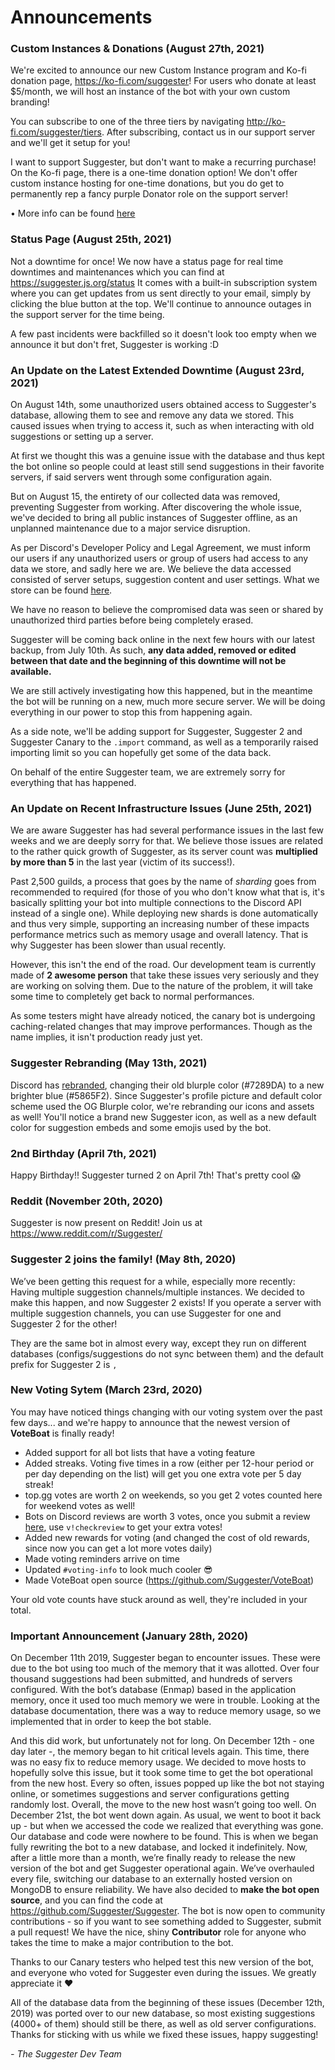 # Announcements

### Custom Instances & Donations (August 27th, 2021)
We're excited to announce our new Custom Instance program and Ko-fi donation page, https://ko-fi.com/suggester! For users who donate at least $5/month, we will host an instance of the bot with your own custom branding!

You can subscribe to one of the three tiers by navigating http://ko-fi.com/suggester/tiers. After subscribing, contact us in our support server and we'll get it setup for you!

I want to support Suggester, but don't want to make a recurring purchase! On the Ko-fi page, there is a one-time donation option! We don't offer custom instance hosting for one-time donations, but you do get to permanently rep a fancy purple Donator role on the support server!

• More info can be found [here](/topics/Donation-Custom-Instances.md)

### Status Page (August 25th, 2021)
Not a downtime for once! We now have a status page for real time downtimes and maintenances which you can find at https://suggester.js.org/status 
It comes with a built-in subscription system where you can get updates from us sent directly to your email, simply by clicking the blue button at the top. We'll continue to announce outages in the support server for the time being.

A few past incidents were backfilled so it doesn't look too empty when we announce it but don't fret, Suggester is working :D

### An Update on the Latest Extended Downtime (August 23rd, 2021)
On August 14th, some unauthorized users obtained access to Suggester's database, allowing them to see and remove any data we stored. This caused issues when trying to access it, such as when interacting with old suggestions or setting up a server.

At first we thought this was a genuine issue with the database and thus kept the bot online so people could at least still send suggestions in their favorite servers, if said servers went through some configuration again.

But on August 15, the entirety of our collected data was removed, preventing Suggester from working. After discovering the whole issue, we've decided to bring all public instances of Suggester offline, as an unplanned maintenance due to a major service disruption.

As per Discord's Developer Policy and Legal Agreement, we must inform our users if any unauthorized users or group of users had access to any data we store, and sadly here we are. We believe the data accessed consisted of server setups, suggestion content and user settings. What we store can be found [here](/legal.md).

We have no reason to believe the compromised data was seen or shared by unauthorized third parties before being completely erased.

Suggester will be coming back online in the next few hours with our latest backup, from July 10th. As such, **any data added, removed or edited between that date and the beginning of this downtime will not be available.**

We are still actively investigating how this happened, but in the meantime the bot will be running on a new, much more secure server. We will be doing everything in our power to stop this from happening again.

As a side note, we'll be adding support for Suggester, Suggester 2 and Suggester Canary to the `.import` command, as well as a temporarily raised importing limit so you can hopefully get some of the data back.

On behalf of the entire Suggester team, we are extremely sorry for everything that has happened.

### An Update on Recent Infrastructure Issues (June 25th, 2021)
We are aware Suggester has had several performance issues in the last few weeks and we are deeply sorry for that. We believe those issues are related to the rather quick growth of Suggester, as its server count was **multiplied by more than 5** in the last year (victim of its success!). 

Past 2,500 guilds, a process that goes by the name of *sharding* goes from recommended to required (for those of you who don't know what that is, it's basically splitting your bot into multiple connections to the Discord API instead of a single one). While deploying new shards is done automatically and thus very simple, supporting an increasing number of these impacts performance metrics such as memory usage and overall latency. That is why Suggester has been slower than usual recently.

However, this isn't the end of the road. Our development team is currently made of **2 awesome person** that take these issues very seriously and they are working on solving them. Due to the nature of the problem, it will take some time to completely get back to normal performances.

As some testers might have already noticed, the canary bot is undergoing caching-related changes that may improve performances. Though as the name implies, it isn't production ready just yet.

### Suggester Rebranding (May 13th, 2021)
Discord has [rebranded](https://dis.gd/ournewlook), changing their old blurple color (#7289DA) to a new brighter blue (#5865F2). Since Suggester's profile picture and default color scheme used the OG Blurple color, we're rebranding our icons and assets as well! You'll notice a brand new Suggester icon, as well as a new default color for suggestion embeds and some emojis used by the bot.

### 2nd Birthday (April 7th, 2021)
Happy Birthday!! Suggester turned 2 on April 7th! That's pretty cool 😱

### Reddit (November 20th, 2020)
Suggester is now present on Reddit! Join us at https://www.reddit.com/r/Suggester/

### Suggester 2 joins the family! (May 8th, 2020)
We’ve been getting this request for a while, especially more recently: Having multiple suggestion channels/multiple instances. We decided to make this happen, and now Suggester 2 exists! If you operate a server with multiple suggestion channels, you can use Suggester for one and Suggester 2 for the other!

They are the same bot in almost every way, except they run on different databases (configs/suggestions do not sync between them) and the default prefix for Suggester 2 is `,`

### New Voting Sytem (March 23rd, 2020)
You may have noticed things changing with our voting system over the past few days... and we're happy to announce that the newest version of **VoteBoat** is finally ready!

- Added support for all bot lists that have a voting feature
- Added streaks. Voting five times in a row (either per 12-hour period or per day depending on the list) will get you one extra vote per 5 day streak!
- top.gg votes are worth 2 on weekends, so you get 2 votes counted here for weekend votes as well!
- Bots on Discord reviews are worth 3 votes, once you submit a review [here](https://bots.ondiscord.xyz/bots/564426594144354315/review), use `v!checkreview` to get your extra votes!
- Added new rewards for voting (and changed the cost of old rewards, since now you can get a lot more votes daily)
- Made voting reminders arrive on time  
- Updated `#voting-info` to look much cooler 😎 
- Made VoteBoat open source (https://github.com/Suggester/VoteBoat)

Your old vote counts have stuck around as well, they're included in your total.

### Important Announcement (January 28th, 2020)
On December 11th 2019, Suggester began to encounter issues. These were due to the bot using too much of the memory that it was allotted. Over four thousand suggestions had been submitted, and hundreds of servers configured. With the bot’s database (Enmap) based in the application memory, once it used too much memory we were in trouble. Looking at the database documentation, there was a way to reduce memory usage, so we implemented that in order to keep the bot stable.

And this did work, but unfortunately not for long. On December 12th - one day later -, the memory began to hit critical levels again. This time, there was no easy fix to reduce memory usage. We decided to move hosts to hopefully solve this issue, but it took some time to get the bot operational from the new host. Every so often, issues popped up like the bot not staying online, or sometimes suggestions and server configurations getting randomly lost. Overall, the move to the new host wasn’t going too well. On December 21st, the bot went down again. As usual, we went to boot it back up - but when we accessed the code we realized that everything was gone. Our database and code were nowhere to be found. This is when we began fully rewriting the bot to a new database, and locked it indefinitely. Now, after a little more than a month, we’re finally ready to release the new version of the bot and get Suggester operational again. We’ve overhauled every file, switching our database to an externally hosted version on MongoDB to ensure reliability. We have also decided to **make the bot open source**, and you can find the code at https://github.com/Suggester/Suggester. The bot is now open to community contributions - so if you want to see something added to Suggester, submit a pull request! We have the nice, shiny **Contributor** role for anyone who takes the time to make a major contribution to the bot.

Thanks to our Canary testers who helped test this new version of the bot, and everyone who voted for Suggester even during the issues. We greatly appreciate it ❤️

All of the database data from the beginning of these issues (December 12th, 2019) was ported over to our new database, so most existing suggestions (4000+ of them) should still be there, as well as old server configurations. Thanks for sticking with us while we fixed these issues, happy suggesting! 

*- The Suggester Dev Team*
